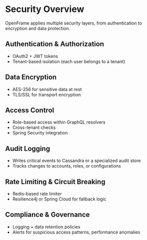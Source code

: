 # Security Overview

OpenFrame applies multiple security layers, from authentication 
to encryption and data protection.

## Authentication & Authorization
- OAuth2 + JWT tokens  
- Tenant-based isolation (each user belongs to a tenant)

## Data Encryption
- AES-256 for sensitive data at rest  
- TLS/SSL for transport encryption

## Access Control
- Role-based access within GraphQL resolvers  
- Cross-tenant checks  
- Spring Security integration

## Audit Logging
- Writes critical events to Cassandra or a specialized audit store  
- Tracks changes to accounts, roles, or configurations

## Rate Limiting & Circuit Breaking
- Redis-based rate limiter  
- Resilience4j or Spring Cloud for fallback logic

## Compliance & Governance
- Logging + data retention policies  
- Alerts for suspicious access patterns, performance anomalies 
